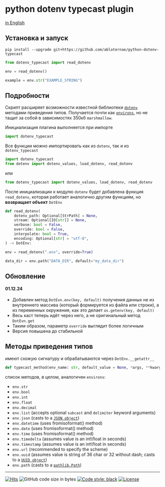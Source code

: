 # python dotenv typecast plugin
[in English](./README.en.md)

## Установка и запуск

```console
pip install --upgrade git+https://github.com/ablaternae/python-dotenv-typecast
```
```python
from dotenv_typecast import read_dotenv

env = read_dotenv()

example = env.str("EXAMPLE_STRING")
```

## Подробности

Скрипт расширяет возможности известной библиотеки [`dotenv`](https://github.com/theskumar/python-dotenv) методами приведения типов.
Получается почти как [`environs`](https://github.com/sloria/environs), но не тащит за собой в зависимостях 350кб `marshmallow`.

Инициализация плагина выполняется при импорте
```python
import dotenv_typecast
```
Все функции можно импортировать как из `dotenv`, так и из `dotenv_typecast`
```python
import dotenv_typecast
from dotenv import dotenv_values, load_dotenv, read_dotenv
```
или
```python
from dotenv_typecast import dotenv_values, load_dotenv, read_dotenv
```

После инициализации к модулю `dotenv` будет добавлена функция `read_dotenv`, которая работает аналогично другим функциям, но __возвращает объект__ `DotEnv`
```python
def read_dotenv(
    dotenv_path: Optional[StrPath] = None,
    stream: Optional[IO[str]] = None,
    verbose: bool = False,
    override: bool = False,
    interpolate: bool = True,
    encoding: Optional[str] = "utf-8",
) -> DotEnv:
```

```python
env = read_dotenv(".env", override=True)

data_dir = env.path("DATA_DIR", default="my_data_dir")
```

## Обновление
#### 01.12.24
- Добавлен метод `DotEvn.env(key, default)` получения данных не из внутреннего массива (который формируется из файла или строки), а из переменных окружения, как это делает `os.getenv(key, default)` 
- Весь каст теперь идёт через него, а не оригинальный метод `DotEvn.get`
- Таким образом, параметр `override` выглядит более логичным
- Версия повышена до стабильной

## Методы приведения типов
имеют схожую сигнатуру и обрабатываются через `DotEnv.__getattr__`
```python
def typecast_method(env_name: str, default_value = None, *args, **kwargs) -> Any
```
список методов, в целом, аналогичен `environs`:
- `env.str`
- `env.bool`
- `env.int`
- `env.float`
- `env.decimal`
- `env.list` (accepts optional `subcast` and `delimiter` keyword arguments)
- `env.json` (casts to a [`JSON object`](https://docs.python.org/3/library/json.html))
- `env.datetime` (uses fromisoformat() method)
- `env.date` (uses fromisoformat() method)
- `env.time` (uses fromisoformat() method)
- `env.timedelta` (assumes value is an int\float in seconds)
- `env.timestamp` (assumes value is an int\float in seconds)
- `env.url` (recommended to specify the scheme)
- `env.uuid` (assumes value is string of 36 char or 32 without dash; casts to a [`UUID object`](https://docs.python.org/3/library/uuid.html))
- `env.path` (casts to a [`pathlib.Path`](https://docs.python.org/3/library/pathlib.html))

-----
<!-- ![GitHub Repo stars](https://img.shields.io/github/stars/ablaternae/python-dotenv-typecast)
![GitHub watchers](https://img.shields.io/github/watchers/ablaternae/python-dotenv-typecast) -->
[![Hits](https://hits.sh/github.com/ablaternae/python-dotenv-typecast.svg)](https://hits.sh/github.com/ablaternae/python-dotenv-typecast/)
![GitHub code size in bytes](https://img.shields.io/github/languages/code-size/ablaternae/python-dotenv-typecast)
[![Code style: black](https://img.shields.io/badge/code%20style-black-ccc.svg)](https://github.com/psf/black)
[![License](https://img.shields.io/badge/License-BSD%203--Clause-green.svg)](https://opensource.org/licenses/BSD-3-Clause)

